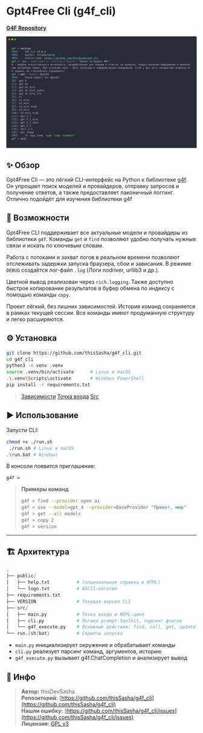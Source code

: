 # Gpt4Free Cli (g4f_cli)

[**G4F Repository**](https://github.com/techwithanirudh/g4f?tab=readme-ov-file)

![Gpt4Free CLI Banner](/public/banner.svg)

## ✨ Обзор

Gpt4Free Cli — это лёгкий CLI-интерфейс на Python к библиотеке [g4f](https://pypi.org/project/g4f/).  
Он упрощает поиск моделей и провайдеров, отправку запросов и получение ответов, а также предоставляет лаконичный логгинг. Отлично подойдёт для изучения библиотеки g4f

## 🚀 Возможности

Gpt4Free CLI поддерживает все актуальные модели и провайдеры из библиотеки `g4f`. Команды `get` и `find` позволяют удобно получать нужные связи и искать по ключевым словам.

Работа с потоками и захват логов в реальном времени позволяют отслеживать задержки запуска браузера, сбои и зависания. В режиме `DEBUG` создаётся лог-файл `.log` (Логи nodriver, urllib3 и др.).

Цветной вывод реализован через `rich.logging`. Также доступно быстрое копирование результатов в буфер обмена по индексу с помощью команды `copy`.

Проект лёгкий, без лишних зависимостей. История команд сохраняется в рамках текущей сессии. Все команды имеют продуманную структуру и легко расширяются.

## ⚙️ Установка

```bash
git clone https://github.com/thisSasha/g4f_cli.git
cd g4f_cli
python3 -m venv .venv
source .venv/bin/activate      # Linux и macOS
.\.venv\Scripts\activate       # Windows PowerShell
pip install -r requirements.txt
````

> [Зависимости](https://github.com/thisSasha/g4f_cli/blob/main/requirements.txt)
> [Точка входа](https://github.com/thisSasha/g4f_cli/blob/main/src/main.py)
> [Src](https://github.com/thisSasha/g4f_cli/tree/main/src)

## ▶️ Использование

Запусти CLI:

```bash
chmod +x ./run.sh
 ./run.sh # Linux и macOS
.\run.bat # Windows

```

В консоли появится приглашение:

```text
g4f > 
```

> **Примеры команд**
>
> ```bash
> g4f > find --provider open ai
> g4f > use --model=gpt_4 --provider=BaseProvider "Привет, мир"
> g4f > get --all models
> g4f > copy 2
> g4f > version
> ```

---

## 🏗️ Архитектура

``` s
.
├── public/
│   ├── help.txt          # (опциональная справка в HTML)
│   └── logo.txt          # ASCII-логотип
├── requirements.txt
├── VERSION               # Текущая версия CLI
├── src/
│   ├── main.py           # Точка входа и REPL-цикл
│   ├── cli.py            # Логика prompt-toolkit, парсинг флагов
│   └── g4f_execute.py    # Основные действия: find, call, get, update
└── run.{sh|bat}          # Скрипты запуска
```

- `main.py` инициализирует окружение и обрабатывает команды
- `cli.py` реализует парсинг команд, аргументов, историю
- `g4f_execute.py` вызывает g4f.ChatCompletion и анализирует вывод

## 📄 Инфо

> **Автор:** thisDevSasha  <br/>
> **Репозиторий:** [https://github.com/thisSasha/g4f_cli](https://github.com/thisSasha/g4f_cli)    <br/>
> **Нашли ошибку:** [https://github.com/thisSasha/g4f_cli/issues](https://github.com/thisSasha/g4f_cli/issues)  <br/>
> **Лицензия:** [GPL v3](https://github.com/thisSasha/g4f\_cli/blob/main/LICENSE)  <br/>